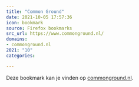 ```yaml
---
title: "Common Ground"
date: 2021-10-05 17:57:36
icon: bookmark
source: Firefox bookmarks
src_url: https://www.commonground.nl/
domains:
- commonground.nl
2021: "10"
categories:

---
```

Deze bookmark kan je vinden op [commonground.nl](https://www.commonground.nl/).
